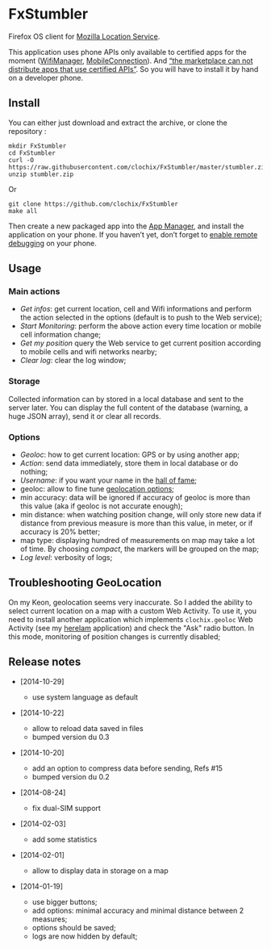 # FxStumbler

Firefox OS client for [Mozilla Location Service](http://location.services.mozilla.com).

This application uses phone APIs only available to certified apps for the moment ([WifiManager](https://developer.mozilla.org/en-US/docs/Web/API/WifiManager), [MobileConnection](https://developer.mozilla.org/en-US/docs/Web/API/MozMobileConnection)). And [“the marketplace can not distribute apps that use certified APIs”](https://groups.google.com/forum/#!topic/mozilla.dev.marketplace/vY3Rj3tWXuU). So you will have to install it by hand on a developer phone.

## Install

You can either just download and extract the archive, or clone the repository :

    mkdir FxStumbler
    cd FxStumbler
    curl -O https://raw.githubusercontent.com/clochix/FxStumbler/master/stumbler.zip
    unzip stumbler.zip

Or

    git clone https://github.com/clochix/FxStumbler
    make all

Then create a new packaged app into the [App Manager](https://developer.mozilla.org/en-US/docs/Mozilla/Firefox_OS/Using_the_App_Manager), and install the application on your phone. If you haven’t yet, don’t forget to [enable remote debugging](https://developer.mozilla.org/en-US/docs/Mozilla/Firefox_OS/Debugging/Developer_settings#Remote_debugging) on your phone.


## Usage

### Main actions

 - *Get infos*: get current location, cell and Wifi informations and perform the action selected in the options (default is to push to the Web service);
 - *Start Monitoring*: perform the above action every time location or mobile cell information change;
 - *Get my position* query the Web service to get current position according to mobile cells and wifi networks nearby;
 - *Clear log*: clear the log window;

### Storage

Collected information can by stored in a local database and sent to the server later. You can display the full content of the database (warning, a huge JSON array), send it or clear all records.

### Options

 - *Geoloc*: how to get current location: GPS or by using another app;
 - *Action*: send data immediately, store them in local database or do nothing;
 - *Username*: if you want your name in the [hall of fame](https://location.services.mozilla.com/leaders);
 - geoloc: allow to fine tune [geolocation options](https://developer.mozilla.org/en-US/docs/Web/API/PositionOptions);
 - min accuracy: data will be ignored if accuracy of geoloc is more than this value (aka if geoloc is not accurate enough);
 - min distance: when watching position change, will only store new data if distance from previous measure is more than this value, in meter, or if accuracy is 20% better;
 - map type: displaying hundred of measurements on map may take a lot of time. By choosing *compact*, the markers will be grouped on the map;
 - *Log level*: verbosity of logs;

## Troubleshooting GeoLocation

On my Keon, geolocation seems very inaccurate. So I added the ability to select current location on a map with a custom Web Activity. To use it, you need to install another application which implements `clochix.geoloc` Web Activity (see my [hereIam](https://github.com/clochix/hereIam) application) and check the "Ask" radio button. In this mode, monitoring of position changes is currently disabled;

## Release notes

* [2014-10-29]
  - use system language as default

* [2014-10-22]
  - allow to reload data saved in files
  - bumped version du 0.3

* [2014-10-20]
  - add an option to compress data before sending, Refs #15
  - bumped version du 0.2

* [2014-08-24]
  - fix dual-SIM support

* [2014-02-03]
  - add some statistics

* [2014-02-01]
  - allow to display data in storage on a map

* [2014-01-19]
  - use bigger buttons;
  - add options: minimal accuracy and minimal distance between 2 measures;
  - options should be saved;
  - logs are now hidden by default;
